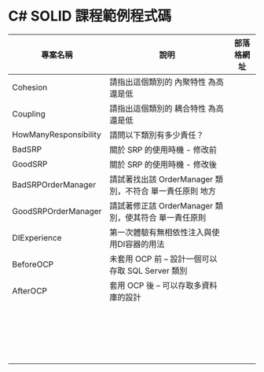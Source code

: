 # C# SOLID 課程範例程式碼

|專案名稱|說明|部落格網址|
|-|-|-|
|Cohesion|請指出這個類別的 內聚特性 為高還是低||
|Coupling|請指出這個類別的 耦合特性 為高還是低||
|HowManyResponsibility|請問以下類別有多少責任？||
|BadSRP|關於 SRP 的使用時機 - 修改前||
|GoodSRP|關於 SRP 的使用時機 - 修改後||
|BadSRPOrderManager|請試著找出該 OrderManager 類別，不符合 單一責任原則 地方||
|GoodSRPOrderManager|請試著修正該 OrderManager 類別，使其符合 單一責任原則 ||
|DIExperience|第一次體驗有無相依性注入與使用DI容器的用法||
|BeforeOCP|未套用 OCP 前 – 設計一個可以存取 SQL Server 類別||
|AfterOCP|套用 OCP 後 – 可以存取多資料庫的設計||
||||
||||
||||
||||
||||
||||
||||
||||
||||
||||
||||
||||
||||
||||
||||
||||
||||
||||
||||
||||


